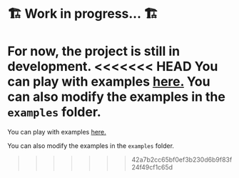 # 🏗️ Work in progress... 🏗️

For now, the project is still in development.
<<<<<<< HEAD
You can play with examples [here.](https://akihiko47.github.io/Verlet-Physics-Engine/)
You can also modify the examples in the `examples` folder.
=======

You can play with examples [here.](https://akihiko47.github.io/Verlet-Physics-Engine/)

You can also modify the examples in the `examples` folder.
>>>>>>> 42a7b2cc65bf0ef3b230d6b9f83f24f49cf1c65d
